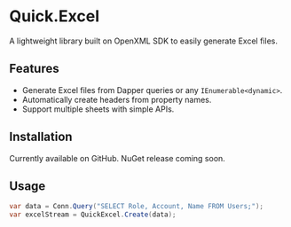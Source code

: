 # Quick.Excel
A lightweight library built on OpenXML SDK to easily generate Excel files.

## Features
- Generate Excel files from Dapper queries or any `IEnumerable<dynamic>`.
- Automatically create headers from property names.
- Support multiple sheets with simple APIs.

## Installation
Currently available on GitHub. NuGet release coming soon.

## Usage
```csharp
var data = Conn.Query("SELECT Role, Account, Name FROM Users;");
var excelStream = QuickExcel.Create(data);
